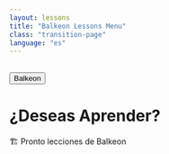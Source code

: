 ```yaml
---
layout: lessons
title: "Balkeon Lessons Menu"
class: "transition-page" 
language: "es" 
---
```


## <button class="button-16" role="button" onclick="location.href='../index'">Balkeon</button>

# ¿Deseas Aprender?

🏗 Pronto lecciones de Balkeon

